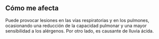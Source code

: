 ## Cómo me afecta

Puede provocar lesiones en las vías respiratorias y en los pulmones, ocasionando una reducción de la capacidad pulmonar y una mayor sensibilidad a los alérgenos. Por otro lado, es causante de lluvia ácida.
